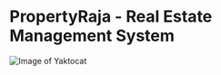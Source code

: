 # PropertyRaja - Real Estate Management System 
![Image of Yaktocat](https://propertyraja.algobasket.com/public/images/realestate.png) 



